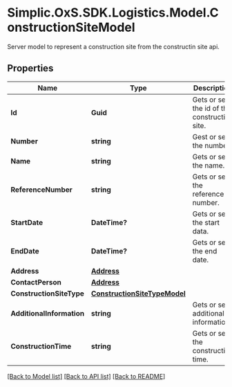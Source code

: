 # Simplic.OxS.SDK.Logistics.Model.ConstructionSiteModel
Server model to represent a construction site from the constructin site api.

## Properties

Name | Type | Description | Notes
------------ | ------------- | ------------- | -------------
**Id** | **Guid** | Gets or sets the id of the construction site. | [optional] 
**Number** | **string** | Gest or sets the number. | [optional] 
**Name** | **string** | Gets or sets the name. | [optional] 
**ReferenceNumber** | **string** | Gets or sets the reference number. | [optional] 
**StartDate** | **DateTime?** | Gets or sets the start data. | [optional] 
**EndDate** | **DateTime?** | Gets or sets the end date. | [optional] 
**Address** | [**Address**](Address.md) |  | [optional] 
**ContactPerson** | [**Address**](Address.md) |  | [optional] 
**ConstructionSiteType** | [**ConstructionSiteTypeModel**](ConstructionSiteTypeModel.md) |  | [optional] 
**AdditionalInformation** | **string** | Gets or sets additional information. | [optional] 
**ConstructionTime** | **string** | Gets or sets the construction time. | [optional] 

[[Back to Model list]](../README.md#documentation-for-models) [[Back to API list]](../README.md#documentation-for-api-endpoints) [[Back to README]](../README.md)

